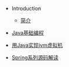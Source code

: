 * Introduction
    * [简介](README.md)

* [Java基础编程](/notes/itstack-demo-any.md)
* [用Java实现jvm虚拟机](/notes/itstack-demo-jvm.md)
* [Spring系列源码解读](/notes/itstack-demo-code.md)
